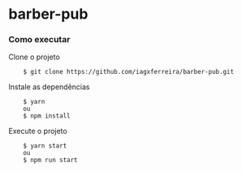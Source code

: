 # barber-pub

### Como executar
Clone o projeto
```shell
    $ git clone https://github.com/iagxferreira/barber-pub.git
```
Instale as dependências
```shell
    $ yarn 
    ou     
    $ npm install
```
Execute o projeto
```shell
    $ yarn start
    ou
    $ npm run start
```
